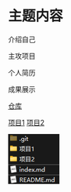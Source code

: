 # 主题内容

介绍自己

主攻项目

个人简历

成果展示



[仓库](https://github.com/mainzh/mainzh.github.io)



[项目1](项目1/项目1.md)                             [项目2](项目2/项目2.md)  



![image-20250227161125680](.assets/image-20250227161125680.png) 